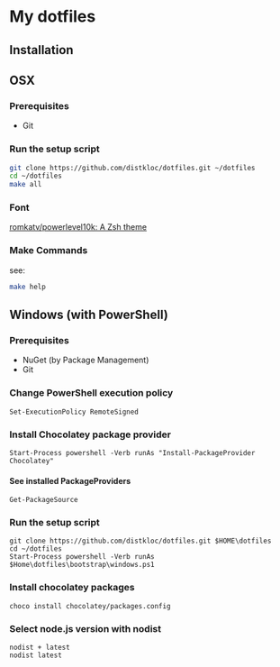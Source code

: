 # My dotfiles

## Installation

## OSX

### Prerequisites

- Git

### Run the setup script

```sh
git clone https://github.com/distkloc/dotfiles.git ~/dotfiles
cd ~/dotfiles
make all
```

### Font

[romkatv/powerlevel10k: A Zsh theme](https://github.com/romkatv/powerlevel10k#automatic-font-installation)

### Make Commands

see:

```sh
make help
```

## Windows (with PowerShell)

### Prerequisites

- NuGet (by Package Management)
- Git

### Change PowerShell execution policy

```posh
Set-ExecutionPolicy RemoteSigned
```

### Install Chocolatey package provider

```posh
Start-Process powershell -Verb runAs "Install-PackageProvider Chocolatey"
```

#### See installed PackageProviders

```posh
Get-PackageSource
```

### Run the setup script

```posh
git clone https://github.com/distkloc/dotfiles.git $HOME\dotfiles
cd ~/dotfiles
Start-Process powershell -Verb runAs $Home\dotfiles\bootstrap\windows.ps1
```

### Install chocolatey packages

```posh
choco install chocolatey/packages.config
```

### Select node.js version with nodist

```posh
nodist + latest
nodist latest
```
